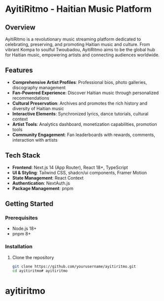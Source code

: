 # AyitiRitmo - Haitian Music Platform

## Overview
AyitiRitmo is a revolutionary music streaming platform dedicated to celebrating, preserving, and promoting Haitian music and culture. From vibrant Kompa to soulful Twoubadou, AyitiRitmo aims to be the global hub for Haitian music, empowering artists and connecting audiences worldwide.

## Features
- **Comprehensive Artist Profiles**: Professional bios, photo galleries, discography management
- **Fan-Powered Experience**: Discover Haitian music through personalized recommendations
- **Cultural Preservation**: Archives and promotes the rich history and diversity of Haitian music
- **Interactive Elements**: Synchronized lyrics, dance tutorials, cultural context
- **Artist Tools**: Analytics dashboard, monetization capabilities, promotion tools
- **Community Engagement**: Fan leaderboards with rewards, comments, interaction with artists

## Tech Stack
- **Frontend**: Next.js 14 (App Router), React 18+, TypeScript
- **UI & Styling**: Tailwind CSS, shadcn/ui components, Framer Motion
- **State Management**: React Context
- **Authentication**: NextAuth.js
- **Package Management**: pnpm

## Getting Started

### Prerequisites
- Node.js 18+
- pnpm 8+

### Installation
1. Clone the repository
   ```bash
   git clone https://github.com/yourusername/ayitiritmo.git
   cd ayitiritmo# ayitiritmo
# ayitiritmo
